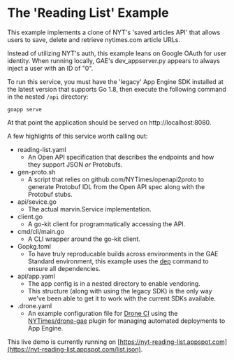 # The 'Reading List' Example

This example implements a clone of NYT's 'saved articles API' that allows users to save, delete and retrieve nytimes.com article URLs.

Instead of utilizing NYT's auth, this example leans on Google OAuth for user identity. When running locally, GAE's dev_appserver.py appears to always inject a user with an ID of "0".

To run this service, you must have the 'legacy' App Engine SDK installed at the latest version that supports Go 1.8, then execute the following command in the nested `/api` directory:

`goapp serve`

At that point the application should be served on http://localhost:8080.

A few highlights of this service worth calling out:

* reading-list.yaml
  * An Open API specification that describes the endpoints and how they support JSON _or_ Protobufs.
* gen-proto.sh 
  * A script that relies on github.com/NYTimes/openapi2proto to generate Protobuf IDL from the Open API spec along with the Protobuf stubs.
* api/sevice.go 
  * The actual marvin.Service implementation.
* client.go
  * A go-kit client for programmatically accessing the API.
* cmd/cli/main.go
  * A CLI wrapper around the go-kit client.
* Gopkg.toml
  * To have truly reproducable builds across environments in the GAE Standard environment, this example uses the [dep](https://github.com/golang/dep) command to ensure all dependencies.
* api/app.yaml
  * The app config is in a nested directory to enable vendoring.
  * This structure (along with using the legacy SDK) is the only way we've been able to get it to work with the current SDKs available.
* .drone.yaml
  * An example configuration file for [Drone CI](http://readme.drone.io/) using the [NYTimes/drone-gae](https://github.com/nytimes/drone-gae) plugin for managing automated deployments to App Engine.


This live demo is currently running on [https://nyt-reading-list.appspot.com](https://nyt-reading-list.appspot.com/list.json).
